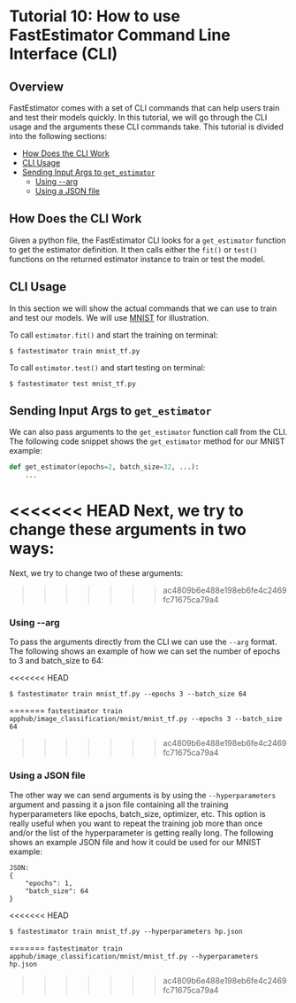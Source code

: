 # Tutorial 10: How to use FastEstimator Command Line Interface (CLI)

## Overview
FastEstimator comes with a set of CLI commands that can help users train and test their models quickly. In this tutorial, we will go through the CLI usage and the arguments these CLI commands take. This tutorial is divided into the following sections:

* [How Does the CLI Work](./tutorials/beginner/t10_cli#t10intro)
* [CLI Usage](./tutorials/beginner/t10_cli#t10usage)
* [Sending Input Args to `get_estimator`](./tutorials/beginner/t10_cli#t10args)
    * [Using --arg](./tutorials/beginner/t10_cli#t10arg)
    * [Using a JSON file](./tutorials/beginner/t10_cli#t10json)

<a id='t10intro'></a>
## How Does the CLI Work
Given a python file, the FastEstimator CLI looks for a `get_estimator` function to get the estimator definition. It then calls either the `fit()` or `test()` functions on the returned estimator instance to train or test the model.

<a id='t10usage'></a>
## CLI Usage
In this section we will show the actual commands that we can use to train and test our models. We will use [MNIST](https://github.com/fastestimator/fastestimator/tree/r1.0/apphub/image_classification/mnist/mnist_tf.py) for illustration.

  To call `estimator.fit()` and start the training on terminal:

```
$ fastestimator train mnist_tf.py
```

To call `estimator.test()` and start testing on terminal:

```
$ fastestimator test mnist_tf.py
```

<a id='t10args'></a>
## Sending Input Args to `get_estimator`
We can also pass arguments to the `get_estimator` function call from the CLI. The following code snippet shows the `get_estimator` method for our MNIST example:
```python
def get_estimator(epochs=2, batch_size=32, ...):
    ...
```

<<<<<<< HEAD
Next, we try to change these arguments in two ways:
=======
Next, we try to change two of these arguments:
>>>>>>> ac4809b6e488e198eb6fe4c2469fc71675ca79a4

<a id='t10arg'></a>
### Using --arg
To pass the arguments directly from the CLI we can use the `--arg` format. The following shows an example of how we can set the number of epochs to 3 and batch_size to 64:

<<<<<<< HEAD
```
$ fastestimator train mnist_tf.py --epochs 3 --batch_size 64
```
=======
`fastestimator train apphub/image_classification/mnist/mnist_tf.py --epochs 3 --batch_size 64`
>>>>>>> ac4809b6e488e198eb6fe4c2469fc71675ca79a4

<a id='t10json'></a>
### Using a JSON file
The other way we can send arguments is by using the `--hyperparameters` argument and passing it a json file containing all the training hyperparameters like epochs, batch_size, optimizer, etc. This option is really useful when you want to repeat the training job more than once and/or the list of the hyperparameter is getting really long. The following shows an example JSON file and how it could be used for our MNIST example:
```
JSON:
{
    "epochs": 1,
    "batch_size": 64
}
```
<<<<<<< HEAD
```
$ fastestimator train mnist_tf.py --hyperparameters hp.json
```
=======
`fastestimator train apphub/image_classification/mnist/mnist_tf.py --hyperparameters hp.json`
>>>>>>> ac4809b6e488e198eb6fe4c2469fc71675ca79a4
